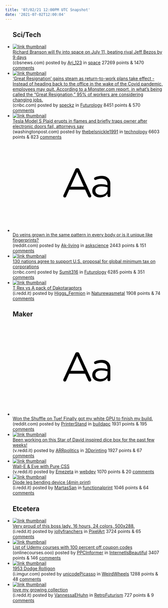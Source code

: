 ```yaml
---
title: '07/02/21 12:00PM UTC Snapshot'
date: '2021-07-02T12:00:04'
---
```

<ul>
<h2>Sci/Tech</h2>

<li><a href='https://www.cbsnews.com/news/richard-branson-joins-company-crew-for-july-11-spaceflight/'><img src='https://b.thumbs.redditmedia.com/y6RPWyxYw05fbmCuEL-rIO2W2MKZOAh_aNxoUvDS1TM.jpg' alt='link thumbnail'></a><div><div class='linkTitle'><a href='https://www.cbsnews.com/news/richard-branson-joins-company-crew-for-july-11-spaceflight/'>Richard Branson will fly into space on July 11, beating rival Jeff Bezos by 9 days</a></div>(cbsnews.com) posted by <a href='https://www.reddit.com/user/Arj_123'>Arj_123</a> in <a href='https://www.reddit.com/r/space'>space</a> 27269 points & 1470 <a href='https://www.reddit.com/r/space/comments/obz8i0/richard_branson_will_fly_into_space_on_july_11/'>comments</a></div></li>

<li><a href='https://www.cnbc.com/2021/06/29/more-people-plan-to-quit-as-return-to-work-plans-go-into-effect-.html'><img src='https://b.thumbs.redditmedia.com/zcbjtDwHwQP3J8ad0d8G2ojCtF1c2eKbrMrUGJFuBIw.jpg' alt='link thumbnail'></a><div><div class='linkTitle'><a href='https://www.cnbc.com/2021/06/29/more-people-plan-to-quit-as-return-to-work-plans-go-into-effect-.html'>‘Great Resignation’ gains steam as return-to-work plans take effect - Instead of heading back to the office in the wake of the Covid pandemic, employees may quit. According to a Monster.com report, in what’s being called the “Great Resignation,” 95% of workers are considering changing jobs.</a></div>(cnbc.com) posted by <a href='https://www.reddit.com/user/speckz'>speckz</a> in <a href='https://www.reddit.com/r/Futurology'>Futurology</a> 8451 points & 570 <a href='https://www.reddit.com/r/Futurology/comments/obnn3b/great_resignation_gains_steam_as_returntowork/'>comments</a></div></li>

<li><a href='https://www.washingtonpost.com/technology/2021/07/01/tesla-plaid-fire/'><img src='https://a.thumbs.redditmedia.com/yooVZpOV9G3Flp1HawJyKatHAyieaNv1GbFofxdzP68.jpg' alt='link thumbnail'></a><div><div class='linkTitle'><a href='https://www.washingtonpost.com/technology/2021/07/01/tesla-plaid-fire/'>Tesla Model S Plaid erupts in flames and briefly traps owner after electronic doors fail, attorneys say</a></div>(washingtonpost.com) posted by <a href='https://www.reddit.com/user/thebelsnickle1991'>thebelsnickle1991</a> in <a href='https://www.reddit.com/r/technology'>technology</a> 6603 points & 823 <a href='https://www.reddit.com/r/technology/comments/obztoz/tesla_model_s_plaid_erupts_in_flames_and_briefly/'>comments</a></div></li>

<li><a href='https://www.reddit.com/r/askscience/comments/oc31cc/do_veins_grown_in_the_same_pattern_in_every_body/'><svg version='1.1' viewBox='-34 -12 104 64' preserveAspectRatio='xMidYMid slice' xmlns='http://www.w3.org/2000/svg' xmlns:xlink='http://www.w3.org/1999/xlink'>
    <title>text link thumbnail</title>
    <path d='M12.19,8.84a1.45,1.45,0,0,0-1.4-1h-.12a1.46,1.46,0,0,0-1.42,1L1.14,26.56a1.29,1.29,0,0,0-.14.59,1,1,0,0,0,1,1,1.12,1.12,0,0,0,1.08-.77l2.08-4.65h11l2.08,4.59a1.24,1.24,0,0,0,1.12.83,1.08,1.08,0,0,0,1.08-1.08,1.64,1.64,0,0,0-.14-.57ZM6.08,20.71l4.59-10.22,4.6,10.22Z'>
    </path>
    <path d='M32.24,14.78A6.35,6.35,0,0,0,27.6,13.2a11.36,11.36,0,0,0-4.7,1,1,1,0,0,0-.58.89,1,1,0,0,0,.94.92,1.23,1.23,0,0,0,.39-.08,8.87,8.87,0,0,1,3.72-.81c2.7,0,4.28,1.33,4.28,3.92v.5a15.29,15.29,0,0,0-4.42-.61c-3.64,0-6.14,1.61-6.14,4.64v.05c0,2.95,2.7,4.48,5.37,4.48a6.29,6.29,0,0,0,5.19-2.48V26.9a1,1,0,0,0,1,1,1,1,0,0,0,1-1.06V19A5.71,5.71,0,0,0,32.24,14.78Zm-.56,7.7c0,2.28-2.17,3.89-4.81,3.89-1.94,0-3.61-1.06-3.61-2.86v-.06c0-1.8,1.5-3,4.2-3a15.2,15.2,0,0,1,4.22.61Z'>
    </path>
    </svg></a><div><div class='linkTitle'><a href='https://www.reddit.com/r/askscience/comments/oc31cc/do_veins_grown_in_the_same_pattern_in_every_body/'>Do veins grown in the same pattern in every body or is it unique like fingerprints?</a></div>(reddit.com) posted by <a href='https://www.reddit.com/user/Ak-living'>Ak-living</a> in <a href='https://www.reddit.com/r/askscience'>askscience</a> 2443 points & 151 <a href='https://www.reddit.com/r/askscience/comments/oc31cc/do_veins_grown_in_the_same_pattern_in_every_body/'>comments</a></div></li>

<li><a href='https://www.cnbc.com/2021/07/01/nations-agree-to-support-us-proposal-for-global-minimum-tax-on-corporations.html'><img src='https://b.thumbs.redditmedia.com/bR_UoSYSq4hxX3JjWMWKaQj6cY4cDIdyuZoUHmKpM6g.jpg' alt='link thumbnail'></a><div><div class='linkTitle'><a href='https://www.cnbc.com/2021/07/01/nations-agree-to-support-us-proposal-for-global-minimum-tax-on-corporations.html'>130 nations agree to support U.S. proposal for global minimum tax on corporations</a></div>(cnbc.com) posted by <a href='https://www.reddit.com/user/Sumit316'>Sumit316</a> in <a href='https://www.reddit.com/r/Futurology'>Futurology</a> 6285 points & 351 <a href='https://www.reddit.com/r/Futurology/comments/obqi3d/130_nations_agree_to_support_us_proposal_for/'>comments</a></div></li>

<li><a href='https://i.redd.it/1xt2blrjrm871.jpg'><img src='https://b.thumbs.redditmedia.com/b8Cydn9SvGasIpyFZGpahGibSRNr_Wl5EyEKr9N3kAQ.jpg' alt='link thumbnail'></a><div><div class='linkTitle'><a href='https://i.redd.it/1xt2blrjrm871.jpg'>T Rex vs A pack of Dakotaraptors</a></div>(i.redd.it) posted by <a href='https://www.reddit.com/user/Higgs_Fermion'>Higgs_Fermion</a> in <a href='https://www.reddit.com/r/Naturewasmetal'>Naturewasmetal</a> 1908 points & 74 <a href='https://www.reddit.com/r/Naturewasmetal/comments/obpte1/t_rex_vs_a_pack_of_dakotaraptors/'>comments</a></div></li>

<h2>Maker</h2>

<li><a href='https://www.reddit.com/r/buildapc/comments/obqkvr/won_the_shuffle_on_tue_finally_got_my_white_gpu/'><svg version='1.1' viewBox='-34 -12 104 64' preserveAspectRatio='xMidYMid slice' xmlns='http://www.w3.org/2000/svg' xmlns:xlink='http://www.w3.org/1999/xlink'>
    <title>text link thumbnail</title>
    <path d='M12.19,8.84a1.45,1.45,0,0,0-1.4-1h-.12a1.46,1.46,0,0,0-1.42,1L1.14,26.56a1.29,1.29,0,0,0-.14.59,1,1,0,0,0,1,1,1.12,1.12,0,0,0,1.08-.77l2.08-4.65h11l2.08,4.59a1.24,1.24,0,0,0,1.12.83,1.08,1.08,0,0,0,1.08-1.08,1.64,1.64,0,0,0-.14-.57ZM6.08,20.71l4.59-10.22,4.6,10.22Z'>
    </path>
    <path d='M32.24,14.78A6.35,6.35,0,0,0,27.6,13.2a11.36,11.36,0,0,0-4.7,1,1,1,0,0,0-.58.89,1,1,0,0,0,.94.92,1.23,1.23,0,0,0,.39-.08,8.87,8.87,0,0,1,3.72-.81c2.7,0,4.28,1.33,4.28,3.92v.5a15.29,15.29,0,0,0-4.42-.61c-3.64,0-6.14,1.61-6.14,4.64v.05c0,2.95,2.7,4.48,5.37,4.48a6.29,6.29,0,0,0,5.19-2.48V26.9a1,1,0,0,0,1,1,1,1,0,0,0,1-1.06V19A5.71,5.71,0,0,0,32.24,14.78Zm-.56,7.7c0,2.28-2.17,3.89-4.81,3.89-1.94,0-3.61-1.06-3.61-2.86v-.06c0-1.8,1.5-3,4.2-3a15.2,15.2,0,0,1,4.22.61Z'>
    </path>
    </svg></a><div><div class='linkTitle'><a href='https://www.reddit.com/r/buildapc/comments/obqkvr/won_the_shuffle_on_tue_finally_got_my_white_gpu/'>Won the Shuffle on Tue! Finally got my white GPU to finish my build.</a></div>(reddit.com) posted by <a href='https://www.reddit.com/user/PrinterStand'>PrinterStand</a> in <a href='https://www.reddit.com/r/buildapc'>buildapc</a> 1931 points & 195 <a href='https://www.reddit.com/r/buildapc/comments/obqkvr/won_the_shuffle_on_tue_finally_got_my_white_gpu/'>comments</a></div></li>

<li><a href='https://v.redd.it/p0hiq5jj0m871'><img src='https://a.thumbs.redditmedia.com/vg-sqv90ej3meVKnYJsCRZvyjljZ7C9XY_ssv8qsdO4.jpg' alt='link thumbnail'></a><div><div class='linkTitle'><a href='https://v.redd.it/p0hiq5jj0m871'>Been working on this Star of David inspired dice box for the past few weeks!</a></div>(v.redd.it) posted by <a href='https://www.reddit.com/user/ARRpolitics'>ARRpolitics</a> in <a href='https://www.reddit.com/r/3Dprinting'>3Dprinting</a> 1927 points & 67 <a href='https://www.reddit.com/r/3Dprinting/comments/obnciz/been_working_on_this_star_of_david_inspired_dice/'>comments</a></div></li>

<li><a href='https://v.redd.it/1pw3w4loum871'><img src='https://b.thumbs.redditmedia.com/5-25HjcTdb0h9-1QTPLFoTfSZ6jt6BbPN-orLJI8iLs.jpg' alt='link thumbnail'></a><div><div class='linkTitle'><a href='https://v.redd.it/1pw3w4loum871'>Wall-E &amp; Eve with Pure CSS</a></div>(v.redd.it) posted by <a href='https://www.reddit.com/user/Emezeta'>Emezeta</a> in <a href='https://www.reddit.com/r/webdev'>webdev</a> 1070 points & 20 <a href='https://www.reddit.com/r/webdev/comments/obqczn/walle_eve_with_pure_css/'>comments</a></div></li>

<li><a href='https://i.redd.it/av8yu8dokn871.jpg'><img src='https://b.thumbs.redditmedia.com/JnQ4Mox8QHD_hLm0ul-F4T_yprMBEHeVUs2TAM1q6oI.jpg' alt='link thumbnail'></a><div><div class='linkTitle'><a href='https://i.redd.it/av8yu8dokn871.jpg'>Diode leg bending device (4min print)</a></div>(i.redd.it) posted by <a href='https://www.reddit.com/user/MartasSan'>MartasSan</a> in <a href='https://www.reddit.com/r/functionalprint'>functionalprint</a> 1046 points & 64 <a href='https://www.reddit.com/r/functionalprint/comments/obt8rw/diode_leg_bending_device_4min_print/'>comments</a></div></li>

<h2>Etcetera</h2>

<li><a href='https://i.redd.it/nit4zztqdo871.gif'><img src='https://b.thumbs.redditmedia.com/droEPoTzSu5hUpTgpsSo2yrwUa5hZ1UK5yjtpn5dkWQ.jpg' alt='link thumbnail'></a><div><div class='linkTitle'><a href='https://i.redd.it/nit4zztqdo871.gif'>Very proud of this boss lady. 16 hours, 24 colors, 500x288.</a></div>(i.redd.it) posted by <a href='https://www.reddit.com/user/jollyfranchers'>jollyfranchers</a> in <a href='https://www.reddit.com/r/PixelArt'>PixelArt</a> 3724 points & 65 <a href='https://www.reddit.com/r/PixelArt/comments/obwmnh/very_proud_of_this_boss_lady_16_hours_24_colors/'>comments</a></div></li>

<li><a href='https://www.onlinecourses.ooo/'><img src='https://b.thumbs.redditmedia.com/sVEgeT1yBB8EiUbAKu4nu4HJ-s9dn7_11UqktiTNwlI.jpg' alt='link thumbnail'></a><div><div class='linkTitle'><a href='https://www.onlinecourses.ooo/'>List of Udemy courses with 100 percent off coupon codes</a></div>(onlinecourses.ooo) posted by <a href='https://www.reddit.com/user/PPCInformer'>PPCInformer</a> in <a href='https://www.reddit.com/r/InternetIsBeautiful'>InternetIsBeautiful</a> 3407 points & 146 <a href='https://www.reddit.com/r/InternetIsBeautiful/comments/obv4xb/list_of_udemy_courses_with_100_percent_off_coupon/'>comments</a></div></li>

<li><a href='https://i.imgur.com/PrG6E2L.gifv'><img src='https://b.thumbs.redditmedia.com/fgldXI7Bt2uK1WVPxQ_nKxkf4B99lAN67eColeqceZI.jpg' alt='link thumbnail'></a><div><div class='linkTitle'><a href='https://i.imgur.com/PrG6E2L.gifv'>1953 Dodge Rolligon</a></div>(i.imgur.com) posted by <a href='https://www.reddit.com/user/unicodePicasso'>unicodePicasso</a> in <a href='https://www.reddit.com/r/WeirdWheels'>WeirdWheels</a> 1288 points & 48 <a href='https://www.reddit.com/r/WeirdWheels/comments/obq1ja/1953_dodge_rolligon/'>comments</a></div></li>

<li><a href='https://i.redd.it/fpsrx5qgvo871.png'><img src='https://b.thumbs.redditmedia.com/5f23tHpSReq4YUFctXO68bUTX-w7h1GJUrRvzqPAimA.jpg' alt='link thumbnail'></a><div><div class='linkTitle'><a href='https://i.redd.it/fpsrx5qgvo871.png'>love my growing collection</a></div>(i.redd.it) posted by <a href='https://www.reddit.com/user/VannessaEHuhn'>VannessaEHuhn</a> in <a href='https://www.reddit.com/r/RetroFuturism'>RetroFuturism</a> 727 points & 9 <a href='https://www.reddit.com/r/RetroFuturism/comments/obycyc/love_my_growing_collection/'>comments</a></div></li>

</ul>

